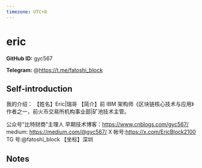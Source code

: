 ```yaml
---
timezone: UTC+8
---
```


# eric

**GitHub ID:** gyc567

**Telegram:** @https://t.me/fatoshi_block

## Self-introduction

我的介绍：
【姓名】Eric|瑞哥
【简介】前 IBM 架构师《区块链核心技术与应用》作者之一，前火币交易所机构事业部|矿池技术主管。

公众号“比特财商”主理人
早期技术博客：https://www.cnblogs.com/gyc567/
medium:
https://medium.com/@gyc567/
X 帐号:https://x.com/EricBlock2100
TG 号:@fatoshi_block
【坐标】深圳

## Notes

<!-- Content_START -->

<!-- Content_END -->

